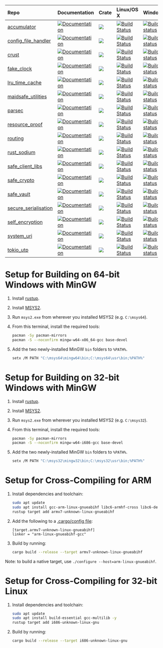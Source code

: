 | Repo                                                                     | Documentation                                                                                            | Crate                                                                                                      | Linux/OS X                                                                                                                                    | Windows                                                                                                                                                                                |
|:-------------------------------------------------------------------------|:---------------------------------------------------------------------------------------------------------|:-----------------------------------------------------------------------------------------------------------|:----------------------------------------------------------------------------------------------------------------------------------------------|:---------------------------------------------------------------------------------------------------------------------------------------------------------------------------------------|
| [accumulator](https://github.com/maidsafe/accumulator)                   | [![Documentation](https://docs.rs/accumulator/badge.svg)](https://docs.rs/accumulator)                   | [![](http://meritbadge.herokuapp.com/accumulator)](https://crates.io/crates/accumulator)                   | [![Build Status](https://travis-ci.org/maidsafe/accumulator.svg?branch=master)](https://travis-ci.org/maidsafe/accumulator)                   | [![Build status](https://ci.appveyor.com/api/projects/status/1imtexgsshnpxnvn/branch/master?svg=true)](https://ci.appveyor.com/project/MaidSafe-QA/accumulator/branch/master)          |
| [config_file_handler](https://github.com/maidsafe/config_file_handler)   | [![Documentation](https://docs.rs/config_file_handler/badge.svg)](https://docs.rs/config_file_handler)   | [![](http://meritbadge.herokuapp.com/config_file_handler)](https://crates.io/crates/config_file_handler)   | [![Build Status](https://travis-ci.org/maidsafe/config_file_handler.svg?branch=master)](https://travis-ci.org/maidsafe/config_file_handler)   | [![Build status](https://ci.appveyor.com/api/projects/status/22gb4w9fhvhv3hn4/branch/master?svg=true)](https://ci.appveyor.com/project/MaidSafe-QA/config-file-handler/branch/master)  |
| [crust](https://github.com/maidsafe/crust)                               | [![Documentation](https://docs.rs/crust/badge.svg)](https://docs.rs/crust)                               | [![](http://meritbadge.herokuapp.com/crust)](https://crates.io/crates/crust)                               | [![Build Status](https://travis-ci.org/maidsafe/crust.svg?branch=master)](https://travis-ci.org/maidsafe/crust)                               | [![Build status](https://ci.appveyor.com/api/projects/status/ajw6ab26p86jdac4/branch/master?svg=true)](https://ci.appveyor.com/project/MaidSafe-QA/crust/branch/master)                |
| [fake_clock](https://github.com/maidsafe/fake_clock)                     | [![Documentation](https://docs.rs/fake_clock/badge.svg)](https://docs.rs/fake_clock)                     | [![](http://meritbadge.herokuapp.com/fake_clock)](https://crates.io/crates/fake_clock)                     | [![Build Status](https://travis-ci.org/maidsafe/fake_clock.svg?branch=master)](https://travis-ci.org/maidsafe/fake_clock)                     | [![Build status](https://ci.appveyor.com/api/projects/status/oq5s0j82ykvb52du/branch/master?svg=true)](https://ci.appveyor.com/project/MaidSafe-QA/fake-clock/branch/master)           |
| [lru_time_cache](https://github.com/maidsafe/lru_time_cache)             | [![Documentation](https://docs.rs/lru_time_cache/badge.svg)](https://docs.rs/lru_time_cache)             | [![](http://meritbadge.herokuapp.com/lru_time_cache)](https://crates.io/crates/lru_time_cache)             | [![Build Status](https://travis-ci.org/maidsafe/lru_time_cache.svg?branch=master)](https://travis-ci.org/maidsafe/lru_time_cache)             | [![Build status](https://ci.appveyor.com/api/projects/status/15km1vxtg83qgvb5/branch/master?svg=true)](https://ci.appveyor.com/project/MaidSafe-QA/lru-time-cache/branch/master)       |
| [maidsafe_utilities](https://github.com/maidsafe/maidsafe_utilities)     | [![Documentation](https://docs.rs/maidsafe_utilities/badge.svg)](https://docs.rs/maidsafe_utilities)     | [![](http://meritbadge.herokuapp.com/maidsafe_utilities)](https://crates.io/crates/maidsafe_utilities)     | [![Build Status](https://travis-ci.org/maidsafe/maidsafe_utilities.svg?branch=master)](https://travis-ci.org/maidsafe/maidsafe_utilities)     | [![Build status](https://ci.appveyor.com/api/projects/status/f7x8p4y66lwua38t/branch/master?svg=true)](https://ci.appveyor.com/project/MaidSafe-QA/maidsafe-utilities/branch/master)   |
| [parsec](https://github.com/maidsafe/parsec)                             | [![Documentation](https://docs.rs/parsec/badge.svg)](https://docs.rs/parsec)                             | [![](http://meritbadge.herokuapp.com/parsec)](https://crates.io/crates/parsec)                             | [![Build Status](https://travis-ci.org/maidsafe/parsec.svg?branch=master)](https://travis-ci.org/maidsafe/parsec)                             | [![Build status](https://ci.appveyor.com/api/projects/status/6tnub1e6h9o66bfw/branch/master?svg=true)](https://ci.appveyor.com/project/MaidSafe-QA/parsec/branch/master)               |
| [resource_proof](https://github.com/maidsafe/resource_proof)             | [![Documentation](https://docs.rs/resource_proof/badge.svg)](https://docs.rs/resource_proof)             | [![](http://meritbadge.herokuapp.com/resource_proof)](https://crates.io/crates/resource_proof)             | [![Build Status](https://travis-ci.org/maidsafe/resource_proof.svg?branch=master)](https://travis-ci.org/maidsafe/resource_proof)             | [![Build status](https://ci.appveyor.com/api/projects/status/yurq5amiwiunlv7w/branch/master?svg=true)](https://ci.appveyor.com/project/MaidSafe-QA/resource-proof/branch/master)       |
| [routing](https://github.com/maidsafe/routing)                           | [![Documentation](https://docs.rs/routing/badge.svg)](https://docs.rs/routing)                           | [![](http://meritbadge.herokuapp.com/routing)](https://crates.io/crates/routing)                           | [![Build Status](https://travis-ci.org/maidsafe/routing.svg?branch=master)](https://travis-ci.org/maidsafe/routing)                           | [![Build status](https://ci.appveyor.com/api/projects/status/2w1joqd2h64o4xrh/branch/master?svg=true)](https://ci.appveyor.com/project/MaidSafe-QA/routing/branch/master)              |
| [rust_sodium](https://github.com/maidsafe/rust_sodium)                   | [![Documentation](https://docs.rs/rust_sodium/badge.svg)](https://docs.rs/rust_sodium)                   | [![](http://meritbadge.herokuapp.com/rust_sodium)](https://crates.io/crates/rust_sodium)                   | [![Build Status](https://travis-ci.org/maidsafe/rust_sodium.svg?branch=master)](https://travis-ci.org/maidsafe/rust_sodium)                   | [![Build status](https://ci.appveyor.com/api/projects/status/kkgtqnx263xgk0c3/branch/master?svg=true)](https://ci.appveyor.com/project/MaidSafe-QA/rust-sodium/branch/master)          |
| [safe_client_libs](https://github.com/maidsafe/safe_client_libs)         | [![Documentation](https://docs.rs/safe_client_libs/badge.svg)](https://docs.rs/safe_client_libs)         | [![](http://meritbadge.herokuapp.com/safe_core)](https://crates.io/crates/safe_core)                       | [![Build Status](https://travis-ci.org/maidsafe/safe_client_libs.svg?branch=master)](https://travis-ci.org/maidsafe/safe_client_libs)         | [![Build status](https://ci.appveyor.com/api/projects/status/c61jthx04us5j57j/branch/master?svg=true)](https://ci.appveyor.com/project/MaidSafe-QA/safe-client-libs/branch/master)     |
| [safe_crypto](https://github.com/maidsafe/safe_crypto)                   | [![Documentation](https://docs.rs/safe_crypto/badge.svg)](https://docs.rs/safe_crypto)                   | [![](http://meritbadge.herokuapp.com/safe_crypto)](https://crates.io/crates/safe_crypto)                   | [![Build Status](https://travis-ci.org/maidsafe/safe_crypto.svg?branch=master)](https://travis-ci.org/maidsafe/safe_crypto)                   | [![Build status](https://ci.appveyor.com/api/projects/status/j4a723xbky00blt6/branch/master?svg=true)](https://ci.appveyor.com/project/MaidSafe-QA/safe-crypto/branch/master)          |
| [safe_vault](https://github.com/maidsafe/safe_vault)                     | [![Documentation](https://docs.rs/safe_vault/badge.svg)](https://docs.rs/safe_vault)                     | [![](http://meritbadge.herokuapp.com/safe_vault)](https://crates.io/crates/safe_vault)                     | [![Build Status](https://travis-ci.org/maidsafe/safe_vault.svg?branch=master)](https://travis-ci.org/maidsafe/safe_vault)                     | [![Build status](https://ci.appveyor.com/api/projects/status/ohu678c6ufw8b2bn/branch/master?svg=true)](https://ci.appveyor.com/project/MaidSafe-QA/safe-vault/branch/master)           |
| [secure_serialisation](https://github.com/maidsafe/secure_serialisation) | [![Documentation](https://docs.rs/secure_serialisation/badge.svg)](https://docs.rs/secure_serialisation) | [![](http://meritbadge.herokuapp.com/secure_serialisation)](https://crates.io/crates/secure_serialisation) | [![Build Status](https://travis-ci.org/maidsafe/secure_serialisation.svg?branch=master)](https://travis-ci.org/maidsafe/secure_serialisation) | [![Build status](https://ci.appveyor.com/api/projects/status/fw4t0s9dkipefjuy/branch/master?svg=true)](https://ci.appveyor.com/project/MaidSafe-QA/secure-serialisation/branch/master) |
| [self_encryption](https://github.com/maidsafe/self_encryption)           | [![Documentation](https://docs.rs/self_encryption/badge.svg)](https://docs.rs/self_encryption)           | [![](http://meritbadge.herokuapp.com/self_encryption)](https://crates.io/crates/self_encryption)           | [![Build Status](https://travis-ci.org/maidsafe/self_encryption.svg?branch=master)](https://travis-ci.org/maidsafe/self_encryption)           | [![Build status](https://ci.appveyor.com/api/projects/status/htljxqrosx1i237s/branch/master?svg=true)](https://ci.appveyor.com/project/MaidSafe-QA/self-encryption/branch/master)      |
| [system_uri](https://github.com/maidsafe/system_uri)                     | [![Documentation](https://docs.rs/system_uri/badge.svg)](https://docs.rs/system_uri)                     | [![](http://meritbadge.herokuapp.com/system_uri)](https://crates.io/crates/system_uri)                     | [![Build Status](https://travis-ci.org/maidsafe/system_uri.svg?branch=master)](https://travis-ci.org/maidsafe/system_uri)                     | [![Build status](https://ci.appveyor.com/api/projects/status/qpnwete63eakcipn/branch/master?svg=true)](https://ci.appveyor.com/project/MaidSafe-QA/system-uri/branch/master)           |
| [tokio_utp](https://github.com/maidsafe/tokio_utp)                       | [![Documentation](https://docs.rs/tokio_utp/badge.svg)](https://docs.rs/tokio_utp)                       | [![](http://meritbadge.herokuapp.com/tokio_utp)](https://crates.io/crates/tokio_utp)                       | [![Build Status](https://travis-ci.org/maidsafe/tokio_utp.svg?branch=master)](https://travis-ci.org/maidsafe/tokio_utp)                       | [![Build status](https://ci.appveyor.com/api/projects/status/wk7vqat3xhly1ny1/branch/master?svg=true)](https://ci.appveyor.com/project/MaidSafe-QA/tokio-utp/branch/master)            |



# Setup for Building on 64-bit Windows with MinGW

1. Install [rustup](https://www.rustup.rs).

1. Install [MSYS2](https://msys2.github.io).

1. Run `msys2.exe` from wherever you installed MSYS2 (e.g. `C:\msys64`).

1. From this terminal, install the required tools:

   ```sh
   pacman -Sy pacman-mirrors
   pacman -S --noconfirm mingw-w64-x86_64-gcc base-devel
   ```

1. Add the two newly-installed MinGW `bin` folders to `%PATH%`.

   ```sh
   setx /M PATH "C:\msys64\mingw64\bin;C:\msys64\usr\bin;%PATH%"
   ```

# Setup for Building on 32-bit Windows with MinGW

1. Install [rustup](https://www.rustup.rs).

1. Install [MSYS2](https://msys2.github.io).

1. Run `msys2.exe` from wherever you installed MSYS2 (e.g. `C:\msys32`).

1. From this terminal, install the required tools:

   ```sh
   pacman -Sy pacman-mirrors
   pacman -S --noconfirm mingw-w64-i686-gcc base-devel
   ```

1. Add the two newly-installed MinGW `bin` folders to `%PATH%`.

   ```sh
   setx /M PATH "C:\msys32\mingw32\bin;C:\msys32\usr\bin;%PATH%"
   ```



# Setup for Cross-Compiling for ARM

1. Install dependencies and toolchain:

   ```sh
   sudo apt update
   sudo apt install gcc-arm-linux-gnueabihf libc6-armhf-cross libc6-dev-armhf-cross -y
   rustup target add armv7-unknown-linux-gnueabihf
   ```

1. Add the following to a [.cargo/config file](http://doc.crates.io/config.html):

   ```
   [target.armv7-unknown-linux-gnueabihf]
   linker = "arm-linux-gnueabihf-gcc"
   ```

1. Build by running:

   ```sh
   cargo build --release --target armv7-unknown-linux-gnueabihf
   ```

Note: to build a native target, use `./configure --host=arm-linux-gnueabihf`.



# Setup for Cross-Compiling for 32-bit Linux

1. Install dependencies and toolchain:

   ```sh
   sudo apt update
   sudo apt install build-essential gcc-multilib -y
   rustup target add i686-unknown-linux-gnu
   ```

1. Build by running:

   ```sh
   cargo build --release --target i686-unknown-linux-gnu
   ```
